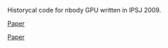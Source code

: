 Historycal code for nbody GPU written in IPSJ 2009.

[Paper](https://ipsj.ixsq.nii.ac.jp/ej/?action=repository_uri&item_id=21&file_id=1&file_no=1)

[Paper](https://ipsj.ixsq.nii.ac.jp/ej/?action=pages_view_main&active_action=repository_view_main_item_detail&item_id=21&item_no=1&page_id=13&block_id=8)



